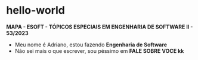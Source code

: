 # hello-world
**MAPA - ESOFT - TÓPICOS ESPECIAIS EM ENGENHARIA DE SOFTWARE II - 53/2023**

- Meu nome é Adriano, estou fazendo **Engenharia de Software**
- Não sei mais o que escrever, sou péssimo em **FALE SOBRE VOCE kk**
